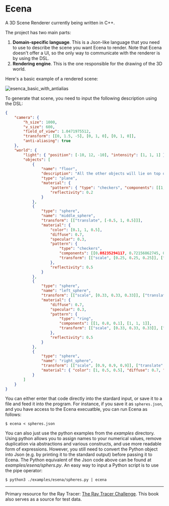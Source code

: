 # Ecena
A 3D Scene Renderer currently being written in C++.

The project has two main parts:
1. __Domain-specific language__. This is a Json-like language that you need to use to describe the scene you want Ecena to render. Note that Ecena doesn't offer a UI, so the only way to communicate with the renderer is by using the DSL.
2. __Rendering engine__. This is the one responsible for the drawing of the 3D world.

Here's a basic example of a rendered scene:

![esenca_basic_with_antialias](https://user-images.githubusercontent.com/4519785/211681017-17db5e46-8f90-461e-b78b-5012f3c48fa3.png)

To generate that scene, you need to input the following description using the DSL:

```json
{
    "camera": {
        "h_size": 1000,
        "v_size": 600,
        "field_of_view": 1.0471975512,
        "transform": [[0, 1.5, -5], [0, 1, 0], [0, 1, 0]],
        "anti-aliasing": true
    },
    "world": {
        "light": { "position": [-10, 12, -10], "intensity": [1, 1, 1] },
        "objects": [
            { 
                "name": "floor",
                "description": "All the other objects will lie on top of this one",
                "type": "plane", 
                "material": {
                    "pattern": { "type": "checkers", "components": [[1, 1, 1], [0.5, 0.5, 0.5]]},
                    "reflectivity": 0.2
                }
            },
            {
                "type": "sphere",
                "name": "middle_sphere",
                "transform": [["translate", [-0.5, 1, 0.5]]],
                "material": { 
                    "color": [0.1, 1, 0.5],
                    "diffuse": 0.7,
                    "specular": 0.3,
                    "pattern": {
                        "type": "checkers",
                        "components": [[0.08235294117, 0.72156862745, 0], [0.1, 1, 0.5]],
                        "transform": [["scale", [0.25, 0.25, 0.25]], ["rotate_y", -0.78539816339]]
                    },
                    "reflectivity": 0.5
                } 
            },
            {
                "type": "sphere",
                "name": "left_sphere",
                "transform": [["scale", [0.33, 0.33, 0.33]], ["translate", [-1.5, 0.33, -0.75]]],
                "material": {
                    "diffuse": 0.7,
                    "specular": 0.3,
                    "pattern": {
                        "type": "ring",
                        "components": [[1, 0.8, 0.1], [1, 1, 1]],
                        "transform": [["scale", [0.33, 0.33, 0.33]], ["rotate_x", -0.72156862745]]
                    },
                    "reflectivity": 0.5
                }
            },
            {
                "type": "sphere",
                "name": "right_sphere",
                "transform": [["scale", [0.9, 0.9, 0.9]], ["translate", [2, 0.9, 2]]],
                "material": { "color": [1, 0.5, 0.5], "diffuse": 0.7, "specular": 0.3, "reflectivity": 0.5}
            }
        ]
    }
}
```

You can either enter that code directly into the stardard input, or save it to a file and feed it into the program. For instance, if you save it as `spheres.json`, and you have
access to the Ecena execuatble, you can run Ecena as follows:

```
$ ecena < spheres.json
```

You can also just use the python examples from the _examples_ directory. Using python allows you to assign names to your numerical values, remove duplication via
abstractions and various constructs, and use more readable form of expressions. However, you still need to convert the Python object into Json (e.g. by printing it to the standard output) before passing it to Ecena.
The Python equivalent of the Json code above can be found at _examples/esena/sphers.py_. An easy way to input a Python script
is to use the pipe operator:

```
$ python3 ./examples/esena/spheres.py | ecena
```

---

Primary resource for the Ray Tracer: [The Ray Tracer Challenge](http://raytracerchallenge.com/). This book
also serves as a source for test data.
